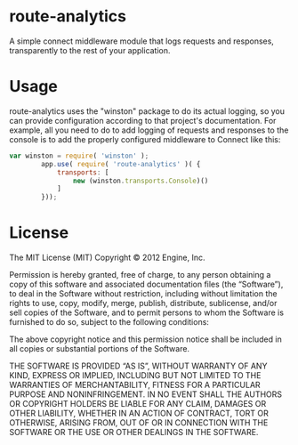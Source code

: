 route-analytics
===============

A simple connect middleware module that logs requests and responses, transparently to the rest of your application.

Usage
===============

route-analytics uses the "winston" package to do its actual logging, so you can provide configuration according to that project's documentation.  For example, all you need to do to add logging of requests and responses to the console is to add the properly configured middleware to Connect like this:

```js
var winston = require( 'winston' );
		app.use( require( 'route-analytics' )( {
			transports: [
				new (winston.transports.Console)()
			]
		}));
```

License
===============
The MIT License (MIT)
Copyright © 2012 Engine, Inc.

Permission is hereby granted, free of charge, to any person obtaining a copy of this software and associated documentation files (the “Software”), to deal in the Software without restriction, including without limitation the rights to use, copy, modify, merge, publish, distribute, sublicense, and/or sell copies of the Software, and to permit persons to whom the Software is furnished to do so, subject to the following conditions:

The above copyright notice and this permission notice shall be included in all copies or substantial portions of the Software.

THE SOFTWARE IS PROVIDED “AS IS”, WITHOUT WARRANTY OF ANY KIND, EXPRESS OR IMPLIED, INCLUDING BUT NOT LIMITED TO THE WARRANTIES OF MERCHANTABILITY, FITNESS FOR A PARTICULAR PURPOSE AND NONINFRINGEMENT. IN NO EVENT SHALL THE AUTHORS OR COPYRIGHT HOLDERS BE LIABLE FOR ANY CLAIM, DAMAGES OR OTHER LIABILITY, WHETHER IN AN ACTION OF CONTRACT, TORT OR OTHERWISE, ARISING FROM, OUT OF OR IN CONNECTION WITH THE SOFTWARE OR THE USE OR OTHER DEALINGS IN THE SOFTWARE.